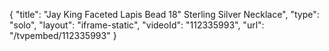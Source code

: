 {
    "title": "Jay King Faceted Lapis Bead 18\" Sterling Silver Necklace",
    "type": "solo",
    "layout": "iframe-static",
    "videoId": "112335993",
    "url": "\/tvpembed\/112335993"
}